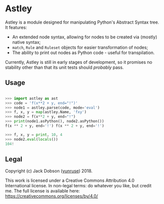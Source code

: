 # Astley

Astley is a module designed for manipulating Python's Abstract Syntax tree. It features:

* An extended node syntax, allowing for nodes to be created via (mostly) native syntax;
* `match`, `Rule` and `Ruleset` objects for easier transformation of nodes;
* The ability to print out nodes as Python code - useful for transpilation.

Currently, Astley is still in early stages of development, so it promises no stability other than that its unit tests should *probably* pass. 

## Usage

```python

>>> import astley as ast
>>> code = 'f(x**2 + y, end="!")'
>>> node1 = astley.parse(code, mode='eval')
>>> f, x, y = map(astley.Name, 'fxy')
>>> node2 = f(x**2 + y, end="!")
>>> print(node1.asPython(), node2.asPython())
f(x ** 2 + y, end='!') f(x ** 2 + y, end='!')

>>> f, x, y = print, 10, 4
>>> node2.eval(locals())
104!
```

## Legal

Copyright (c) Jack Dobson ([yunruse]) 2018.

This work is licensed under a Creative Commons Attribution 4.0 International
license. In non-legal terms: do whatever you like, but credit me.
The full license is available here:
https://creativecommons.org/licenses/by/4.0/

[yunruse]: https://yunru.se/
